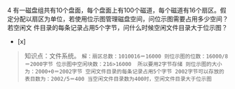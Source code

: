 4
有一磁盘组共有10个盘面，每个盘面上有100个磁道，每个磁道有16个扇区。假定分配以扇区为单位，若使用位示图管理磁盘空间，问位示图需要占用多少空间？若空闲文
件目录的每条记录占用5个字节，问什么时候空闲文件目录大于位示图？
- [x]  

> 知识点：文件系统。
>     ```
>     解：扇区总数：1010016＝16000
>           则位示图的位数：16000/8＝2000字节
>           位示图中空闲块数：216>16000  所以要用2字节存储
>          则位示图的大小为：2000+0＝2002字节
>     空闲文件目录的每条记录占用5个字节
>     2002字节可以存放的表目数为：2002/5＝400
>     当空闲文件目录数为400时，空闲文件目录大于位示图
>     ```
>     
